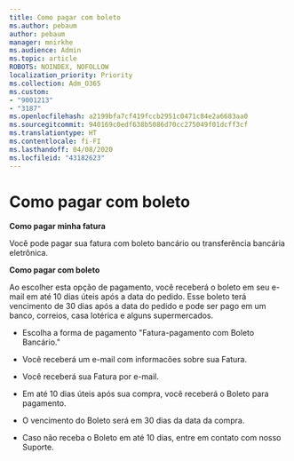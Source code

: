```yaml
---
title: Como pagar com boleto
ms.author: pebaum
author: pebaum
manager: mnirkhe
ms.audience: Admin
ms.topic: article
ROBOTS: NOINDEX, NOFOLLOW
localization_priority: Priority
ms.collection: Adm_O365
ms.custom:
- "9001213"
- "3187"
ms.openlocfilehash: a2199bfa7cf419fccb2951c0471c84e2a6683aa0
ms.sourcegitcommit: 940169c0edf638b5086d70cc275049f01dcff3cf
ms.translationtype: HT
ms.contentlocale: fi-FI
ms.lasthandoff: 04/08/2020
ms.locfileid: "43182623"
---
```

# <a name="como-pagar-com-boleto"></a>Como pagar com boleto

**Como pagar minha fatura**

Você pode pagar sua fatura com boleto bancário ou transferência bancária eletrônica.

**Como pagar com  boleto**

Ao escolher  esta opção de pagamento, você receberá o boleto em seu e-mail em até 10 dias úteis após a data do pedido. Esse boleto terá vencimento de 30 dias após a data do pedido e pode ser pago em um banco, correios, casa lotérica e alguns supermercados.

- Escolha a forma de pagamento "Fatura-pagamento com Boleto Bancário."

- Você receberá um e-mail com informacões sobre sua Fatura.

- Você receberá sua Fatura por e-mail.

- Em até 10 dias úteis após sua compra, você receberá o Boleto para pagamento.

- O vencimento do Boleto será em 30 dias da data da compra.

- Caso não receba o Boleto em até 10 dias, entre em contato com nosso Suporte.

